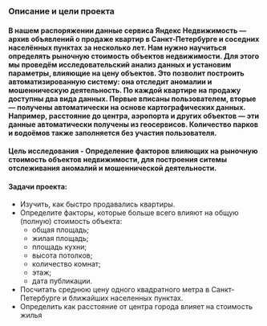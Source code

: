 ### Описание и цели проекта

#### В нашем распоряжении данные сервиса Яндекс Недвижимость — архив объявлений о продаже квартир в Санкт-Петербурге и соседних населённых пунктах за несколько лет. Нам нужно научиться определять рыночную стоимость объектов недвижимости. Для этого мы проведём исследовательский анализ данных и установим параметры, влияющие на цену объектов. Это позволит построить автоматизированную систему: она отследит аномалии и мошенническую деятельность. По каждой квартире на продажу доступны два вида данных. Первые вписаны пользователем, вторые — получены автоматически на основе картографических данных. Например, расстояние до центра, аэропорта и других объектов — эти данные автоматически получены из геосервисов. Количество парков и водоёмов также заполняется без участия пользователя.

#### Цель исследования - Определение факторов влияющих на рыночную стоимость объектов недвижимости, для построения ситемы отслеживания аномалий и мошеннической деятельности.

#### Задачи проекта:
- Изучить, как быстро продавались квартиры.
- Определите факторы, которые больше всего влияют на общую (полную) стоимость объекта:
    - общая площадь;
    - жилая площадь;
    - площадь кухни;
    - высота потолков;
    - количество комнат;
    - этаж;
    - дата публикации.
- Посчитать среднюю цену одного квадратного метра в Санкт-Петербурге и ближайших населенных пунктах.
- Определить как расстояние от центра города влияет на стоимость жилья
